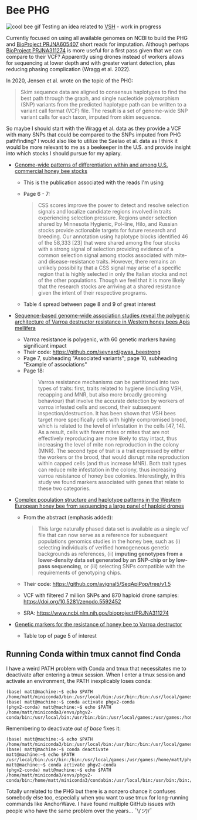# Bee PHG
![cool bee gif](https://web.archive.org/web/20090808112448/http://www.geocities.com/gabecam2001/beesunglasses.gif)
Testing an idea related to [VSH](https://www.ars.usda.gov/southeast-area/baton-rouge-la/honeybeelab/docs/varroa-sensitive-hygiene-vsh/) - work in progress

Currently focused on using all available genomes on NCBI to build the PHG and [BioProject PRJNA605407](https://www.ncbi.nlm.nih.gov/bioproject/PRJNA605407) short reads for imputation. Although perhaps [BioProject PRJNA311274](https://www.ncbi.nlm.nih.gov/bioproject/PRJNA311274) is more useful for a first pass given that we can compare to their VCF? Apparently using drones instead of workers allows for sequencing at lower depth and with greater variant detection, plus reducing phasing complication (Wragg et al. 2022).

In 2020, Jensen et al. wrote on the topic of the PHG:
> Skim sequence data are aligned to consensus haplotypes to find the best path through the graph, and single nucleotide polymorphism (SNP) variants from the predicted haplotype path can be written to a variant call format (VCF) file. The result is a set of genome-wide SNP variant calls for each taxon, imputed from skim sequence.

So maybe I should start with the Wragg et al. data as they provide a VCF with many SNPs that could be compared to the SNPs imputed from PHG pathfinding? I would also like to utilize the Saelao et al. data as I think it would be more relevant to me as a beekeeper in the U.S. and provide insight into which stocks I should pursue for my apiary.

* [Genome-wide patterns of differentiation within and among U.S. commercial honey bee stocks](https://www.ncbi.nlm.nih.gov/pmc/articles/PMC7545854/)
    * This is the publication associated with the reads I'm using
    * Page 6 - 7:
        > CSS scores improve the power to detect and resolve selection signals and localize candidate regions involved in traits experiencing selection pressure. Regions under selection shared by Minnesota Hygienic, Pol-line, Hilo, and Russian stocks provide actionable targets for future research and breeding. Our annotation using haplotype blocks identified 46 of the 58,333 [23] that were shared among the four stocks with a strong signal of selection providing evidence of a common selection signal among stocks associated with mite- and disease-resistance traits. However, there remains an unlikely possibility that a CSS signal may arise of a specific region that is highly selected in only the Italian stocks and not of the other populations. Though we feel that it is more likely that the research stocks are arriving at a shared resistance given the intent of their respective programs.

    * Table 4 spread between page 8 and 9 of great interest
* [Sequence-based genome-wide association studies reveal the polygenic architecture of Varroa destructor resistance in Western honey bees Apis mellifera](https://www.biorxiv.org/content/10.1101/2024.02.16.580755v3)
    * Varroa resistance is polygenic, with 60 genetic markers having significant impact
    * Their code: https://github.com/seynard/gwas_beestrong
    * Page 7, subheading "Associated variants"; page 10, subheading "Example of associations"
    * Page 18:
        > Varroa resistance mechanisms can be partitioned into two types of traits: first, traits related to hygiene (including VSH, recapping and MNR, but also more broadly grooming behaviour) that involve the accurate detection by workers of varroa infested cells and second, their subsequent inspection/destruction. It has been shown that VSH bees target more specifically cells with highly compromised brood, which is related to the level of infestation in the cells [47, 14]. As a result, cells with fewer mites or mites that are not effectively reproducing are more likely to stay intact, thus increasing the level of mite non reproduction in the colony (MNR). The second type of trait is a trait expressed by either the workers or the brood, that would disrupt mite reproduction within capped cells (and thus increase MNR). Both trait types can reduce mite infestation in the colony, thus increasing varroa resistance of honey bee colonies. Interestingly, in this study we found markers associated with genes that relate to these two categories.

* [Complex population structure and haplotype patterns in the Western European honey bee from sequencing a large panel of haploid drones](https://pubmed.ncbi.nlm.nih.gov/35689802/)
    * From the abstract (emphasis added):
        > This large naturally phased data set is available as a single vcf file that can now serve as a reference for subsequent populations genomics studies in the honey bee, such as (i) selecting individuals of verified homogeneous genetic backgrounds as references, (ii) **imputing genotypes from a lower-density data set generated by an SNP-chip or by low-pass sequencing**, or (iii) selecting SNPs compatible with the requirements of genotyping chips.

    * Their code: https://github.com/avignal5/SeqApiPop/tree/v1.5
    * VCF with filtered 7 million SNPs and 870 haploid drone samples: https://doi.org/10.5281/zenodo.5592452
    * SRA: https://www.ncbi.nlm.nih.gov/bioproject/PRJNA311274

* [Genetic markers for the resistance of honey bee to Varroa destructor](https://www.ncbi.nlm.nih.gov/pmc/articles/PMC8763714/)
    * Table top of page 5 of interest

## Running Conda within tmux cannot find Conda
I have a weird PATH problem with Conda and tmux that necessitates me to deactivate after entering a tmux session. When I enter a tmux session and activate an environment, the PATH inexplicably loses conda:

```
(base) matt@machine:~$ echo $PATH
/home/matt/miniconda3/bin:/usr/local/bin:/usr/bin:/bin:/usr/local/games:/usr/games:/home/matt/phg/bin
(base) matt@machine:~$ conda activate phgv2-conda
(phgv2-conda) matt@machine:~$ echo $PATH
/home/matt/miniconda3/envs/phgv2-conda/bin:/usr/local/bin:/usr/bin:/bin:/usr/local/games:/usr/games:/home/matt/phg/bin
```

Remembering to deactivate *out of base* fixes it:

```
(base) matt@machine:~$ echo $PATH
/home/matt/miniconda3/bin:/usr/local/bin:/usr/bin:/bin:/usr/local/games:/usr/games:/home/matt/phg/bin
(base) matt@machine:~$ conda deactivate
matt@machine:~$ echo $PATH
/usr/local/bin:/usr/bin:/bin:/usr/local/games:/usr/games:/home/matt/phg/bin
matt@machine:~$ conda activate phgv2-conda
(phgv2-conda) matt@machine:~$ echo $PATH
/home/matt/miniconda3/envs/phgv2-conda/bin:/home/matt/miniconda3/condabin:/usr/local/bin:/usr/bin:/bin:/usr/local/games:/usr/games:/home/matt/phg/bin
```

Totally unrelated to the PHG but there is a nonzero chance it confuses somebody else too, especially when you want to use tmux for long-running commands like AnchorWave. I have found multiple GitHub issues with people who have the same problem over the years... ¯\\_(ツ)_/¯
